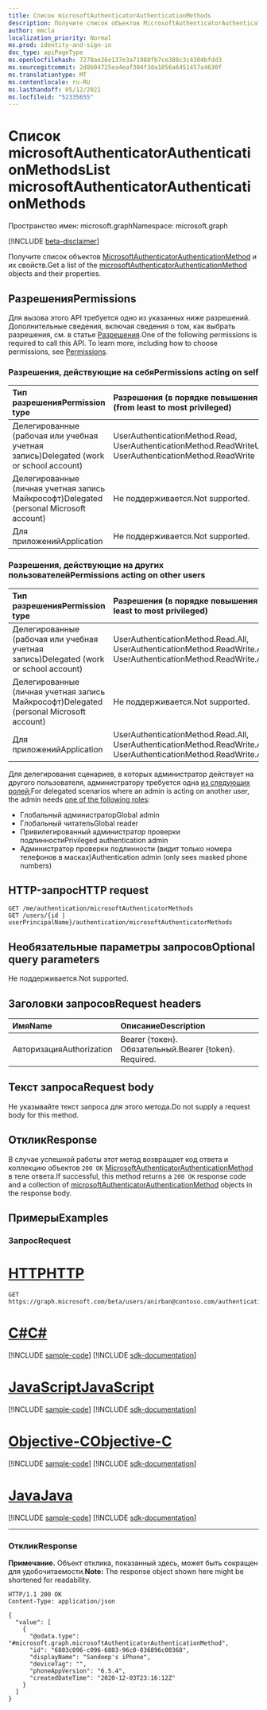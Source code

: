 ```yaml
---
title: Список microsoftAuthenticatorAuthenticationMethods
description: Получите список объектов MicrosoftAuthenticatorAuthenticationMethod и их свойств.
author: mmcla
localization_priority: Normal
ms.prod: identity-and-sign-in
doc_type: apiPageType
ms.openlocfilehash: 7278ae26e137e3a71988fb7ce388c3c4304bfdd3
ms.sourcegitcommit: 2d8b04725ea4eaf304f3da1056a6451457a4630f
ms.translationtype: MT
ms.contentlocale: ru-RU
ms.lasthandoff: 05/12/2021
ms.locfileid: "52335655"
---
```

# <a name="list-microsoftauthenticatorauthenticationmethods"></a><span data-ttu-id="77214-103">Список microsoftAuthenticatorAuthenticationMethods</span><span class="sxs-lookup"><span data-stu-id="77214-103">List microsoftAuthenticatorAuthenticationMethods</span></span>
<span data-ttu-id="77214-104">Пространство имен: microsoft.graph</span><span class="sxs-lookup"><span data-stu-id="77214-104">Namespace: microsoft.graph</span></span>

[!INCLUDE [beta-disclaimer](../../includes/beta-disclaimer.md)]

<span data-ttu-id="77214-105">Получите список объектов [MicrosoftAuthenticatorAuthenticationMethod](../resources/microsoftauthenticatorauthenticationmethod.md) и их свойств.</span><span class="sxs-lookup"><span data-stu-id="77214-105">Get a list of the [microsoftAuthenticatorAuthenticationMethod](../resources/microsoftauthenticatorauthenticationmethod.md) objects and their properties.</span></span>

## <a name="permissions"></a><span data-ttu-id="77214-106">Разрешения</span><span class="sxs-lookup"><span data-stu-id="77214-106">Permissions</span></span>

<span data-ttu-id="77214-p101">Для вызова этого API требуется одно из указанных ниже разрешений. Дополнительные сведения, включая сведения о том, как выбрать разрешения, см. в статье [Разрешения](/graph/permissions-reference).</span><span class="sxs-lookup"><span data-stu-id="77214-p101">One of the following permissions is required to call this API. To learn more, including how to choose permissions, see [Permissions](/graph/permissions-reference).</span></span>

### <a name="permissions-acting-on-self"></a><span data-ttu-id="77214-109">Разрешения, действующие на себя</span><span class="sxs-lookup"><span data-stu-id="77214-109">Permissions acting on self</span></span>

|<span data-ttu-id="77214-110">Тип разрешения</span><span class="sxs-lookup"><span data-stu-id="77214-110">Permission type</span></span>      | <span data-ttu-id="77214-111">Разрешения (в порядке повышения привилегий)</span><span class="sxs-lookup"><span data-stu-id="77214-111">Permissions (from least to most privileged)</span></span>              |
|:---------------------------------------|:-------------------------|
| <span data-ttu-id="77214-112">Делегированные (рабочая или учебная учетная запись)</span><span class="sxs-lookup"><span data-stu-id="77214-112">Delegated (work or school account)</span></span>     | <span data-ttu-id="77214-113">UserAuthenticationMethod.Read, UserAuthenticationMethod.ReadWrite</span><span class="sxs-lookup"><span data-stu-id="77214-113">UserAuthenticationMethod.Read, UserAuthenticationMethod.ReadWrite</span></span> |
| <span data-ttu-id="77214-114">Делегированные (личная учетная запись Майкрософт)</span><span class="sxs-lookup"><span data-stu-id="77214-114">Delegated (personal Microsoft account)</span></span> | <span data-ttu-id="77214-115">Не поддерживается.</span><span class="sxs-lookup"><span data-stu-id="77214-115">Not supported.</span></span> |
| <span data-ttu-id="77214-116">Для приложений</span><span class="sxs-lookup"><span data-stu-id="77214-116">Application</span></span>                            | <span data-ttu-id="77214-117">Не поддерживается.</span><span class="sxs-lookup"><span data-stu-id="77214-117">Not supported.</span></span> |

### <a name="permissions-acting-on-other-users"></a><span data-ttu-id="77214-118">Разрешения, действующие на других пользователей</span><span class="sxs-lookup"><span data-stu-id="77214-118">Permissions acting on other users</span></span>

|<span data-ttu-id="77214-119">Тип разрешения</span><span class="sxs-lookup"><span data-stu-id="77214-119">Permission type</span></span>      | <span data-ttu-id="77214-120">Разрешения (в порядке повышения привилегий)</span><span class="sxs-lookup"><span data-stu-id="77214-120">Permissions (from least to most privileged)</span></span>              |
|:---------------------------------------|:-------------------------|
| <span data-ttu-id="77214-121">Делегированные (рабочая или учебная учетная запись)</span><span class="sxs-lookup"><span data-stu-id="77214-121">Delegated (work or school account)</span></span>     | <span data-ttu-id="77214-122">UserAuthenticationMethod.Read.All, UserAuthenticationMethod.ReadWrite.All</span><span class="sxs-lookup"><span data-stu-id="77214-122">UserAuthenticationMethod.Read.All, UserAuthenticationMethod.ReadWrite.All</span></span> |
| <span data-ttu-id="77214-123">Делегированные (личная учетная запись Майкрософт)</span><span class="sxs-lookup"><span data-stu-id="77214-123">Delegated (personal Microsoft account)</span></span> | <span data-ttu-id="77214-124">Не поддерживается.</span><span class="sxs-lookup"><span data-stu-id="77214-124">Not supported.</span></span> |
| <span data-ttu-id="77214-125">Для приложений</span><span class="sxs-lookup"><span data-stu-id="77214-125">Application</span></span>                            | <span data-ttu-id="77214-126">UserAuthenticationMethod.Read.All, UserAuthenticationMethod.ReadWrite.All</span><span class="sxs-lookup"><span data-stu-id="77214-126">UserAuthenticationMethod.Read.All, UserAuthenticationMethod.ReadWrite.All</span></span> |

<span data-ttu-id="77214-127">Для делегирования сценариев, в которых администратор действует на другого пользователя, администратору требуется одна [из следующих ролей:](/azure/active-directory/users-groups-roles/directory-assign-admin-roles#available-roles)</span><span class="sxs-lookup"><span data-stu-id="77214-127">For delegated scenarios where an admin is acting on another user, the admin needs [one of the following roles](/azure/active-directory/users-groups-roles/directory-assign-admin-roles#available-roles):</span></span>
* <span data-ttu-id="77214-128">Глобальный администратор</span><span class="sxs-lookup"><span data-stu-id="77214-128">Global admin</span></span>
* <span data-ttu-id="77214-129">Глобальный читатель</span><span class="sxs-lookup"><span data-stu-id="77214-129">Global reader</span></span>
* <span data-ttu-id="77214-130">Привилегированный администратор проверки подлинности</span><span class="sxs-lookup"><span data-stu-id="77214-130">Privileged authentication admin</span></span>
* <span data-ttu-id="77214-131">Администратор проверки подлинности (видит только номера телефонов в масках)</span><span class="sxs-lookup"><span data-stu-id="77214-131">Authentication admin (only sees masked phone numbers)</span></span>

## <a name="http-request"></a><span data-ttu-id="77214-132">HTTP-запрос</span><span class="sxs-lookup"><span data-stu-id="77214-132">HTTP request</span></span>

<!-- {
  "blockType": "ignored"
}
-->
``` http
GET /me/authentication/microsoftAuthenticatorMethods
GET /users/{id | userPrincipalName}/authentication/microsoftAuthenticatorMethods
```

## <a name="optional-query-parameters"></a><span data-ttu-id="77214-133">Необязательные параметры запросов</span><span class="sxs-lookup"><span data-stu-id="77214-133">Optional query parameters</span></span>

<span data-ttu-id="77214-134">Не поддерживается.</span><span class="sxs-lookup"><span data-stu-id="77214-134">Not supported.</span></span>

## <a name="request-headers"></a><span data-ttu-id="77214-135">Заголовки запросов</span><span class="sxs-lookup"><span data-stu-id="77214-135">Request headers</span></span>

|<span data-ttu-id="77214-136">Имя</span><span class="sxs-lookup"><span data-stu-id="77214-136">Name</span></span>|<span data-ttu-id="77214-137">Описание</span><span class="sxs-lookup"><span data-stu-id="77214-137">Description</span></span>|
|:---|:---|
|<span data-ttu-id="77214-138">Авторизация</span><span class="sxs-lookup"><span data-stu-id="77214-138">Authorization</span></span>|<span data-ttu-id="77214-p102">Bearer {токен}. Обязательный.</span><span class="sxs-lookup"><span data-stu-id="77214-p102">Bearer {token}. Required.</span></span>|

## <a name="request-body"></a><span data-ttu-id="77214-141">Текст запроса</span><span class="sxs-lookup"><span data-stu-id="77214-141">Request body</span></span>

<span data-ttu-id="77214-142">Не указывайте текст запроса для этого метода.</span><span class="sxs-lookup"><span data-stu-id="77214-142">Do not supply a request body for this method.</span></span>

## <a name="response"></a><span data-ttu-id="77214-143">Отклик</span><span class="sxs-lookup"><span data-stu-id="77214-143">Response</span></span>

<span data-ttu-id="77214-144">В случае успешной работы этот метод возвращает код ответа и коллекцию объектов `200 OK` [MicrosoftAuthenticatorAuthenticationMethod](../resources/microsoftauthenticatorauthenticationmethod.md) в теле ответа.</span><span class="sxs-lookup"><span data-stu-id="77214-144">If successful, this method returns a `200 OK` response code and a collection of [microsoftAuthenticatorAuthenticationMethod](../resources/microsoftauthenticatorauthenticationmethod.md) objects in the response body.</span></span>

## <a name="examples"></a><span data-ttu-id="77214-145">Примеры</span><span class="sxs-lookup"><span data-stu-id="77214-145">Examples</span></span>

### <a name="request"></a><span data-ttu-id="77214-146">Запрос</span><span class="sxs-lookup"><span data-stu-id="77214-146">Request</span></span>

# <a name="http"></a>[<span data-ttu-id="77214-147">HTTP</span><span class="sxs-lookup"><span data-stu-id="77214-147">HTTP</span></span>](#tab/http)
<!-- {
  "blockType": "request",
  "name": "list_microsoftauthenticatorauthenticationmethod"
}
-->
``` http
GET https://graph.microsoft.com/beta/users/anirban@contoso.com/authentication/microsoftAuthenticatorMethods
```
# <a name="c"></a>[<span data-ttu-id="77214-148">C#</span><span class="sxs-lookup"><span data-stu-id="77214-148">C#</span></span>](#tab/csharp)
[!INCLUDE [sample-code](../includes/snippets/csharp/list-microsoftauthenticatorauthenticationmethod-csharp-snippets.md)]
[!INCLUDE [sdk-documentation](../includes/snippets/snippets-sdk-documentation-link.md)]

# <a name="javascript"></a>[<span data-ttu-id="77214-149">JavaScript</span><span class="sxs-lookup"><span data-stu-id="77214-149">JavaScript</span></span>](#tab/javascript)
[!INCLUDE [sample-code](../includes/snippets/javascript/list-microsoftauthenticatorauthenticationmethod-javascript-snippets.md)]
[!INCLUDE [sdk-documentation](../includes/snippets/snippets-sdk-documentation-link.md)]

# <a name="objective-c"></a>[<span data-ttu-id="77214-150">Objective-C</span><span class="sxs-lookup"><span data-stu-id="77214-150">Objective-C</span></span>](#tab/objc)
[!INCLUDE [sample-code](../includes/snippets/objc/list-microsoftauthenticatorauthenticationmethod-objc-snippets.md)]
[!INCLUDE [sdk-documentation](../includes/snippets/snippets-sdk-documentation-link.md)]

# <a name="java"></a>[<span data-ttu-id="77214-151">Java</span><span class="sxs-lookup"><span data-stu-id="77214-151">Java</span></span>](#tab/java)
[!INCLUDE [sample-code](../includes/snippets/java/list-microsoftauthenticatorauthenticationmethod-java-snippets.md)]
[!INCLUDE [sdk-documentation](../includes/snippets/snippets-sdk-documentation-link.md)]

---



### <a name="response"></a><span data-ttu-id="77214-152">Отклик</span><span class="sxs-lookup"><span data-stu-id="77214-152">Response</span></span>
<span data-ttu-id="77214-153">**Примечание.** Объект отклика, показанный здесь, может быть сокращен для удобочитаемости.</span><span class="sxs-lookup"><span data-stu-id="77214-153">**Note:** The response object shown here might be shortened for readability.</span></span>
<!-- {
  "blockType": "response",
  "truncated": true,
  "@odata.type": "Collection(microsoft.graph.microsoftAuthenticatorAuthenticationMethod)"
}
-->
``` http
HTTP/1.1 200 OK
Content-Type: application/json

{
  "value": [
    {
      "@odata.type": "#microsoft.graph.microsoftAuthenticatorAuthenticationMethod",
      "id": "6803c096-c096-6803-96c0-036896c00368",
      "displayName": "Sandeep's iPhone",
      "deviceTag": "",
      "phoneAppVersion": "6.5.4",
      "createdDateTime": "2020-12-03T23:16:12Z"
    }
  ]
}
```

